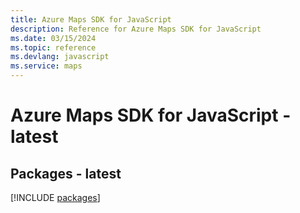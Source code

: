```yaml
---
title: Azure Maps SDK for JavaScript
description: Reference for Azure Maps SDK for JavaScript
ms.date: 03/15/2024
ms.topic: reference
ms.devlang: javascript
ms.service: maps
---
```

# Azure Maps SDK for JavaScript - latest
## Packages - latest
[!INCLUDE [packages](maps-index.md)]
